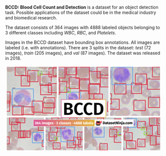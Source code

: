 **BCCD: Blood Cell Count and Detection** is a dataset for an object detection task. Possible applications of the dataset could be in the medical industry and biomedical research. 

The dataset consists of 364 images with 4888 labeled objects belonging to 3 different classes including *WBC*, *RBC*, and *Platelets*.

Images in the BCCD dataset have bounding box annotations. All images are labeled (i.e. with annotations). There are 3 splits in the dataset: *test* (72 images), *train* (205 images), and *val* (87 images). The dataset was released in 2018.

<img src="https://github.com/dataset-ninja/bccd/raw/main/visualizations/poster.png">
